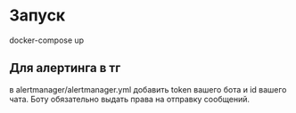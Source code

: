 # Запуск
docker-compose up
## Для алертинга в тг
в alertmanager/alertmanager.yml добавить token вашего бота и id вашего чата. Боту обязательно выдать права на отправку сообщений.
